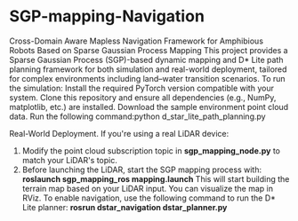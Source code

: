 # SGP-mapping-Navigation
Cross-Domain Aware Mapless Navigation Framework for Amphibious Robots Based on Sparse Gaussian Process Mapping
This project provides a Sparse Gaussian Process (SGP)-based dynamic mapping and D* Lite path planning framework for both simulation and real-world deployment, tailored for complex environments including land–water transition scenarios.
To run the simulation:
Install the required PyTorch version compatible with your system.
Clone this repository and ensure all dependencies (e.g., NumPy, matplotlib, etc.) are installed.
Download the sample environment point cloud data.
Run the following command:python d_star_lite_path_planning.py

Real-World Deployment. If you're using a real LiDAR device:
1. Modify the point cloud subscription topic in **sgp_mapping_node.py** to match your LiDAR's topic.
2. Before launching the LiDAR, start the SGP mapping process with: **roslaunch sgp_mapping_ros mapping.launch**
This will start building the terrain map based on your LiDAR input. You can visualize the map in RViz.
To enable navigation, use the following command to run the D* Lite planner: **rosrun dstar_navigation dstar_planner.py**

